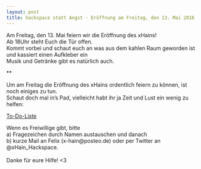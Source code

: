 ```yaml
---
layout: post
title: hackspace statt Angst - Eröffnung am Freitag, den 13. Mai 2016
---
```

<p> Am Freitag, den 13. Mai feiern wir die Eröffnung des xHains! <br> Ab 18Uhr steht Euch die Tür offen. <br> Kommt vorbei und schaut euch an was aus dem kahlen Raum geworden ist und kassiert einen Aufkleber ein <br>
Musik und Getränke gibt es natürlich auch.
</p>
**
<!--more--> 
<p>
Um am Freitag die Eröffnung des xHains ordentlich feiern zu können, ist noch einiges zu tun.<br>
Schaut doch mal in’s Pad, vielleicht habt ihr ja Zeit und Lust ein wenig zu helfen:</p>
<a href=“http://pad.okfn.org/p/xHain”>To-Do-Liste</a>
<p>
Wenn es Freiwillige gibt, bitte <br>
a) Fragezeichen durch Namen austauschen und danach <br>
b) kurze Mail an Felix (x-hain@posteo.de) oder per Twitter an @xHain_Hackspace. 
<br><br>
Danke für eure Hilfe! <3 
</p>